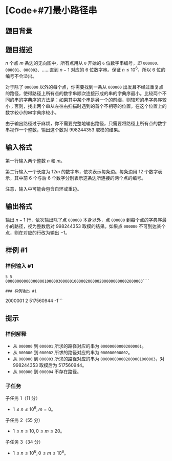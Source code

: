 # [Code+#7]最小路径串

## 题目背景



## 题目描述

$n$ 个点 $m$ 条边的无向图中，所有点用从 `0` 开始的 `6` 位数字串编号，即 `000000`、`000001`、`000002`、……直到 $n-1$ 对应的 $6$ 位数字串。保证 $n\le 10^6$，所以 $6$ 位的编号不会溢出。

对于除了 `000000` 以外的每个点，你需要找到一条从 `000000` 出发且不经过重复点的路径，使得路径上所有点的数字串顺次连接形成的串的字典序最小。比较两个不同的串的字典序的方法是：如果其中某个串是另一个的前缀，则较短的串字典序较小；否则，找出两个串从左往右扫描时遇到的首个不相等的位置，在这个位置上的数字较小的串字典序较小。

由于输出路径过于麻烦，你不需要完整地输出路径，只需要将路径上所有点的数字串视作一个整数，输出这个数对 $998244353$ 取模的结果。

## 输入格式

第一行输入两个整数 $n$ 和 $m$。

第二行输入一个长度为 $12m$ 的数字串，依次表示每条边。每条边用 $12$ 个数字表示，其中前 $6$ 个与后 $6$ 个数字分别表示这条边所连接的两个点的编号。

注意，输入中可能会包含自环或重边。

## 输出格式

输出 $n-1$ 行，依次输出除了点 `000000` 本身以外，点 `000000` 到每个点的字典序最小的路径，视为整数后对 $998244353$ 取模的结果。如果点 `000000` 不可到达某个点，则在对应的行改为输出 $-1$。

## 样例 #1

### 样例输入 #1
```
5 5
000000000003000001000003000001000002000002000000000002000003```

### 样例输出 #1

```
2000001
2
517560944
-1```

## 提示

### 样例解释

- 从 `000000` 到 `000001` 所求的路径对应的串为 `000000000002000001`。
- 从 `000000` 到 `000002` 所求的路径对应的串为 `000000000002`。
- 从 `000000` 到 `000003` 所求的路径对应的串为 `000000000002000001000003`，对 $998244353$ 取模后为 $517560944$。
- 从 `000000` 到 `000004` 不存在路径。

### 子任务

子任务 $1$（$11$ 分）
- $1\le n\le 10^6, m = 0$。

子任务 $2$（$55$ 分）
- $1\le n\le 10, 0\le m\le20$。

子任务 $3$（$34$ 分）
- $1\le n\le 10^6, 0\le m\le 10^6$。
